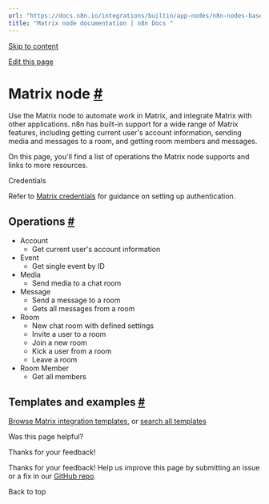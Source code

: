 ```yaml
---
url: "https://docs.n8n.io/integrations/builtin/app-nodes/n8n-nodes-base.matrix/"
title: "Matrix node documentation | n8n Docs "
---
```


[Skip to content](https://docs.n8n.io/integrations/builtin/app-nodes/n8n-nodes-base.matrix/#matrix-node)

[Edit this page](https://github.com/n8n-io/n8n-docs/edit/main/docs/integrations/builtin/app-nodes/n8n-nodes-base.matrix.md "Edit this page")

# Matrix node [\#](https://docs.n8n.io/integrations/builtin/app-nodes/n8n-nodes-base.matrix/\#matrix-node "Permanent link")

Use the Matrix node to automate work in Matrix, and integrate Matrix with other applications. n8n has built-in support for a wide range of Matrix features, including getting current user's account information, sending media and messages to a room, and getting room members and messages.

On this page, you'll find a list of operations the Matrix node supports and links to more resources.

Credentials

Refer to [Matrix credentials](https://docs.n8n.io/integrations/builtin/credentials/matrix/) for guidance on setting up authentication.

## Operations [\#](https://docs.n8n.io/integrations/builtin/app-nodes/n8n-nodes-base.matrix/\#operations "Permanent link")

- Account
  - Get current user's account information
- Event
  - Get single event by ID
- Media
  - Send media to a chat room
- Message
  - Send a message to a room
  - Gets all messages from a room
- Room
  - New chat room with defined settings
  - Invite a user to a room
  - Join a new room
  - Kick a user from a room
  - Leave a room
- Room Member
  - Get all members

## Templates and examples [\#](https://docs.n8n.io/integrations/builtin/app-nodes/n8n-nodes-base.matrix/\#templates-and-examples "Permanent link")

[Browse Matrix integration templates](https://n8n.io/integrations/matrix/), or [search all templates](https://n8n.io/workflows/)

Was this page helpful?






Thanks for your feedback!






Thanks for your feedback! Help us improve this page by submitting an issue or a fix in our [GitHub repo](https://github.com/n8n-io/n8n-docs).


Back to top